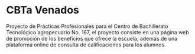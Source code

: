 # CBTa Venados

Proyecto de Prácticas Profesionales para el Centro de Bachillerato Tecnológico agropecuario No. 167, el proyecto consiste en una página web de promoción de los beneficios que ofrece la escuela, además de una plataforma online de consulta de calificaciones para los alumnos.
